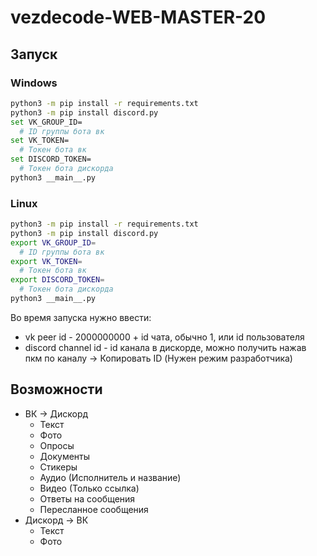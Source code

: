 # vezdecode-WEB-MASTER-20
## Запуск

### Windows

```bash
python3 -m pip install -r requirements.txt
python3 -m pip install discord.py
set VK_GROUP_ID=
  # ID группы бота вк
set VK_TOKEN=
  # Токен бота вк
set DISCORD_TOKEN=
  # Токен бота дискорда
python3 __main__.py
```
### Linux

```bash
python3 -m pip install -r requirements.txt
python3 -m pip install discord.py
export VK_GROUP_ID=
  # ID группы бота вк
export VK_TOKEN=
  # Токен бота вк
export DISCORD_TOKEN=
  # Токен бота дискорда
python3 __main__.py
```

Во время запуска нужно ввести:
  - vk peer id - 2000000000 + id чата, обычно 1, или id пользователя
  - discord channel id - id канала в дискорде, можно получить нажав пкм по каналу -> Копировать ID (Нужен режим разработчика)

## Возможности
  - ВК -> Дискорд
    - Текст
    - Фото
    - Опросы
    - Документы
    - Стикеры
    - Аудио (Исполнитель и название)
    - Видео (Только ссылка)
    - Ответы на сообщения
    - Пересланное сообщения
  - Дискорд -> ВК
    - Текст
    - Фото
